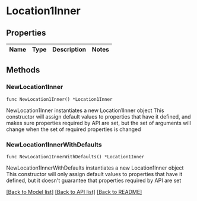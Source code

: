 # Location1Inner

## Properties

Name | Type | Description | Notes
------------ | ------------- | ------------- | -------------

## Methods

### NewLocation1Inner

`func NewLocation1Inner() *Location1Inner`

NewLocation1Inner instantiates a new Location1Inner object
This constructor will assign default values to properties that have it defined,
and makes sure properties required by API are set, but the set of arguments
will change when the set of required properties is changed

### NewLocation1InnerWithDefaults

`func NewLocation1InnerWithDefaults() *Location1Inner`

NewLocation1InnerWithDefaults instantiates a new Location1Inner object
This constructor will only assign default values to properties that have it defined,
but it doesn't guarantee that properties required by API are set


[[Back to Model list]](../README.md#documentation-for-models) [[Back to API list]](../README.md#documentation-for-api-endpoints) [[Back to README]](../README.md)



